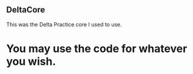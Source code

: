 ## DeltaCore
This was the Delta Practice core I used to use.

# You may use the code for whatever you wish.
